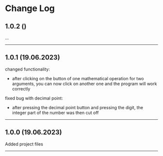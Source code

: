 # Change Log

## 1.0.2 ()

...

---

## 1.0.1 (19.06.2023)

changed functionality:
- after clicking on the button of one mathematical operation for two arguments, you can now click on another one and the program will work correctly

fixed bug with decimal point:
- after pressing the decimal point button and pressing the digit, the integer part of the number was then cut off

---

## 1.0.0 (19.06.2023)

Added project files

---